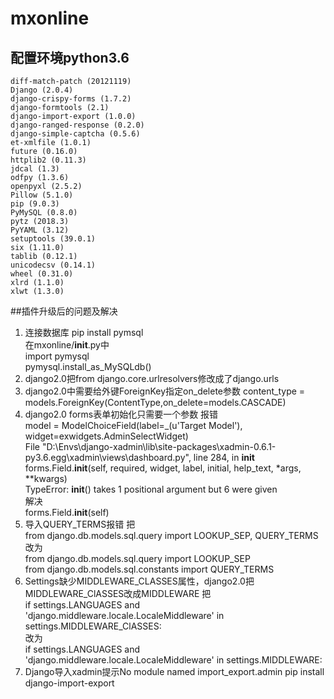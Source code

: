 # mxonline
## 配置环境python3.6

    diff-match-patch (20121119)
    Django (2.0.4)
    django-crispy-forms (1.7.2)
    django-formtools (2.1)
    django-import-export (1.0.0)
    django-ranged-response (0.2.0)
    django-simple-captcha (0.5.6)
    et-xmlfile (1.0.1)
    future (0.16.0)
    httplib2 (0.11.3)
    jdcal (1.3)
    odfpy (1.3.6)
    openpyxl (2.5.2)
    Pillow (5.1.0)
    pip (9.0.3)
    PyMySQL (0.8.0)
    pytz (2018.3)
    PyYAML (3.12)
    setuptools (39.0.1)
    six (1.11.0)
    tablib (0.12.1)
    unicodecsv (0.14.1)
    wheel (0.31.0)
    xlrd (1.1.0)
    xlwt (1.3.0)
##插件升级后的问题及解决
1. 连接数据库
    pip install pymsql  
    在mxonline/__init__.py中  
    import pymysql  
    pymysql.install_as_MySQLdb()
2. django2.0把from django.core.urlresolvers修改成了django.urls
3. django2.0中需要给外键ForeignKey指定on_delete参数
    content_type = models.ForeignKey(ContentType,on_delete=models.CASCADE)
4. django2.0 forms表单初始化只需要一个参数
    报错  
    model = ModelChoiceField(label=_(u'Target Model'), widget=exwidgets.AdminSelectWidget)  
    File "D:\Envs\django-xadmin\lib\site-packages\xadmin-0.6.1-py3.6.egg\xadmin\views\dashboard.py", line 284, in __init__  
    forms.Field.__init__(self, required, widget, label, initial, help_text, *args, **kwargs)  
    TypeError: __init__() takes 1 positional argument but 6 were given  
    解决  
    forms.Field.__init__(self)  
5. 导入QUERY_TERMS报错
    把  
    from django.db.models.sql.query import LOOKUP_SEP, QUERY_TERMS  
    改为  
    from django.db.models.sql.query import LOOKUP_SEP  
    from django.db.models.sql.constants import QUERY_TERMS  
6. Settings缺少MIDDLEWARE_CLASSES属性，django2.0把MIDDLEWARE_ClASSES改成MIDDLEWARE
    把  
    if settings.LANGUAGES and 'django.middleware.locale.LocaleMiddleware' in settings.MIDDLEWARE_ClASSES:  
    改为  
    if settings.LANGUAGES and 'django.middleware.locale.LocaleMiddleware' in settings.MIDDLEWARE:
7. Django导入xadmin提示No module named import_export.admin
    pip install django-import-export 
